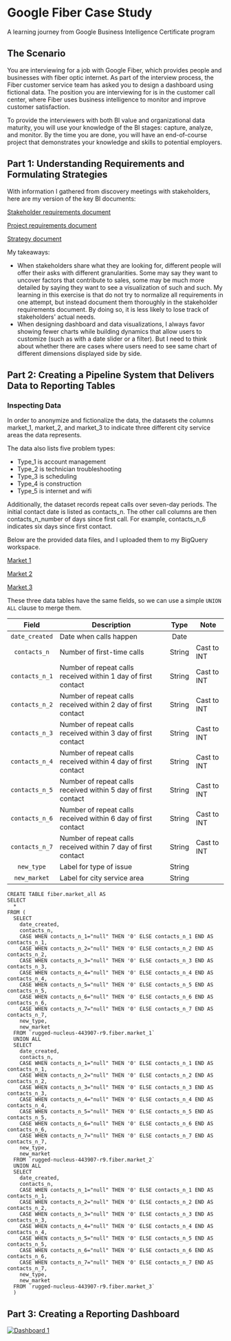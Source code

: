 # Google Fiber Case Study

A learning journey from Google Business Intelligence Certificate program

## The Scenario

You are interviewing for a job with Google Fiber, which provides people and businesses with fiber optic internet. As part of the interview process, the Fiber customer service team has asked you to design a dashboard using fictional data. The position you are interviewing for is in the customer call center, where Fiber uses business intelligence to monitor and improve customer satisfaction.

To provide the interviewers with both BI value and organizational data maturity, you will use your knowledge of the BI stages: capture, analyze, and monitor. By the time you are done, you will have an end-of-course project that demonstrates your knowledge and skills to potential employers.

## Part 1: Understanding Requirements and Formulating Strategies

With information I gathered from discovery meetings with stakeholders, here are my version of the key BI documents:

[Stakeholder requirements document](https://docs.google.com/document/d/1MOYPn7O9xY-tTu7Pap2xpral1mweDx8NGhPTttFpV1k/edit?usp=sharing)

[Project requirements document](https://docs.google.com/document/d/1Ki9HJlPlBBAfrskhHqk3vH_12x27NkKCiVzfeTsyUxg/edit?usp=sharing)

[Strategy document](https://docs.google.com/document/d/1C_Y1a1gm44j-md7KHnOUjHqLuRkqxVy86olDnIajuRc/edit?usp=sharing)

My takeaways:

* When stakeholders share what they are looking for, different people will offer their asks with different granularities. Some may say they want to uncover factors that contribute to sales, some may be much more detailed by saying they want to see a visualization of such and such. My learning in this exercise is that do not try to normalize all requirements in one attempt, but instead document them thoroughly in the stakeholder requirements document. By doing so, it is less likely to lose track of stakeholders' actual needs.
* When designing dashboard and data visualizations, I always favor showing fewer charts while building dynamics that allow users to customize (such as with a date slider or a filter). But I need to think about whether there are cases where users need to see same chart of different dimensions displayed side by side.

## Part 2: Creating a Pipeline System that Delivers Data to Reporting Tables

### Inspecting Data

In order to anonymize and fictionalize the data, the datasets the columns market_1, market_2, and market_3 to indicate three different city service areas the data represents. 

The data also lists five problem types:

* Type_1 is account management
* Type_2 is technician troubleshooting
* Type_3 is scheduling
* Type_4 is construction
* Type_5 is internet and wifi

Additionally, the dataset records repeat calls over seven-day periods. The initial contact date is listed as contacts_n. The other call columns are then contacts_n_number of days since first call. For example, contacts_n_6 indicates six days since first contact.

Below are the provided data files, and I uploaded them to my BigQuery workspace.

[Market 1](https://docs.google.com/spreadsheets/d/1a9IKjkvOvYHRx84SyRdp4Sq81EzgeOZPufcRtrUcAIc/template/preview#gid=775366698)

[Market 2](https://docs.google.com/spreadsheets/d/19CINdvAwp-2RF5pphkLywZLQJyJu66EOjX6CgrW32nA/template/preview#gid=2065220237)

[Market 3](https://docs.google.com/spreadsheets/d/1K6X9ZhjWtbneBss7PQH7IobGCzQ5NzG1hxs1D-hbsZM/template/preview?resourcekey=0-q90E-1XwD8nkNSjs0Ws3-w)

These three data tables have the same fields, so we can use a simple `UNION ALL` clause to merge them.

| Field | Description | Type | Note |
|:---:|---|:---:|---|
|`date_created`| Date when calls happen | Date |  |
|`contacts_n`| Number of first-time calls | String | Cast to INT |
|`contacts_n_1`| Number of repeat calls received within 1 day of first contact | String | Cast to INT|
|`contacts_n_2`| Number of repeat calls received within 2 day of first contact | String | Cast to INT|
|`contacts_n_3`| Number of repeat calls received within 3 day of first contact | String | Cast to INT|
|`contacts_n_4`| Number of repeat calls received within 4 day of first contact | String | Cast to INT|
|`contacts_n_5`| Number of repeat calls received within 5 day of first contact | String | Cast to INT|
|`contacts_n_6`| Number of repeat calls received within 6 day of first contact | String | Cast to INT|
|`contacts_n_7`| Number of repeat calls received within 7 day of first contact | String | Cast to INT|
|`new_type`| Label for type of issue | String | |
|`new_market`| Label for city service area | String | |

```
CREATE TABLE fiber.market_all AS
SELECT
  *
FROM (
  SELECT
    date_created,
    contacts_n,
    CASE WHEN contacts_n_1="null" THEN '0' ELSE contacts_n_1 END AS contacts_n_1,
    CASE WHEN contacts_n_2="null" THEN '0' ELSE contacts_n_2 END AS contacts_n_2,
    CASE WHEN contacts_n_3="null" THEN '0' ELSE contacts_n_3 END AS contacts_n_3,
    CASE WHEN contacts_n_4="null" THEN '0' ELSE contacts_n_4 END AS contacts_n_4,
    CASE WHEN contacts_n_5="null" THEN '0' ELSE contacts_n_5 END AS contacts_n_5,
    CASE WHEN contacts_n_6="null" THEN '0' ELSE contacts_n_6 END AS contacts_n_6,
    CASE WHEN contacts_n_7="null" THEN '0' ELSE contacts_n_7 END AS contacts_n_7,
    new_type,
    new_market
  FROM `rugged-nucleus-443907-r9.fiber.market_1`
  UNION ALL
  SELECT
    date_created,
    contacts_n,
    CASE WHEN contacts_n_1="null" THEN '0' ELSE contacts_n_1 END AS contacts_n_1,
    CASE WHEN contacts_n_2="null" THEN '0' ELSE contacts_n_2 END AS contacts_n_2,
    CASE WHEN contacts_n_3="null" THEN '0' ELSE contacts_n_3 END AS contacts_n_3,
    CASE WHEN contacts_n_4="null" THEN '0' ELSE contacts_n_4 END AS contacts_n_4,
    CASE WHEN contacts_n_5="null" THEN '0' ELSE contacts_n_5 END AS contacts_n_5,
    CASE WHEN contacts_n_6="null" THEN '0' ELSE contacts_n_6 END AS contacts_n_6,
    CASE WHEN contacts_n_7="null" THEN '0' ELSE contacts_n_7 END AS contacts_n_7,
    new_type,
    new_market
  FROM `rugged-nucleus-443907-r9.fiber.market_2`
  UNION ALL
  SELECT
    date_created,
    contacts_n,
    CASE WHEN contacts_n_1="null" THEN '0' ELSE contacts_n_1 END AS contacts_n_1,
    CASE WHEN contacts_n_2="null" THEN '0' ELSE contacts_n_2 END AS contacts_n_2,
    CASE WHEN contacts_n_3="null" THEN '0' ELSE contacts_n_3 END AS contacts_n_3,
    CASE WHEN contacts_n_4="null" THEN '0' ELSE contacts_n_4 END AS contacts_n_4,
    CASE WHEN contacts_n_5="null" THEN '0' ELSE contacts_n_5 END AS contacts_n_5,
    CASE WHEN contacts_n_6="null" THEN '0' ELSE contacts_n_6 END AS contacts_n_6,
    CASE WHEN contacts_n_7="null" THEN '0' ELSE contacts_n_7 END AS contacts_n_7,
    new_type,
    new_market
  FROM `rugged-nucleus-443907-r9.fiber.market_3`
  )

```

## Part 3: Creating a Reporting Dashboard

<div class='tableauPlaceholder' id='viz1733820955163' style='position: relative'><noscript><a href='#'><img alt='Dashboard 1 ' src='https:&#47;&#47;public.tableau.com&#47;static&#47;images&#47;Go&#47;GoogleFiberCaseStudy_17334879971310&#47;Dashboard1&#47;1_rss.png' style='border: none' /></a></noscript><object class='tableauViz'  style='display:none;'><param name='host_url' value='https%3A%2F%2Fpublic.tableau.com%2F' /> <param name='embed_code_version' value='3' /> <param name='site_root' value='' /><param name='name' value='GoogleFiberCaseStudy_17334879971310&#47;Dashboard1' /><param name='tabs' value='no' /><param name='toolbar' value='yes' /><param name='static_image' value='https:&#47;&#47;public.tableau.com&#47;static&#47;images&#47;Go&#47;GoogleFiberCaseStudy_17334879971310&#47;Dashboard1&#47;1.png' /> <param name='animate_transition' value='yes' /><param name='display_static_image' value='yes' /><param name='display_spinner' value='yes' /><param name='display_overlay' value='yes' /><param name='display_count' value='yes' /><param name='language' value='en-US' /></object></div>                <script type='text/javascript'>                    var divElement = document.getElementById('viz1733820955163');                    var vizElement = divElement.getElementsByTagName('object')[0];                    if ( divElement.offsetWidth > 800 ) { vizElement.style.width='1000px';vizElement.style.height='827px';} else if ( divElement.offsetWidth > 500 ) { vizElement.style.width='1000px';vizElement.style.height='827px';} else { vizElement.style.width='100%';vizElement.style.height='1377px';}                     var scriptElement = document.createElement('script');                    scriptElement.src = 'https://public.tableau.com/javascripts/api/viz_v1.js';                    vizElement.parentNode.insertBefore(scriptElement, vizElement);                </script>
